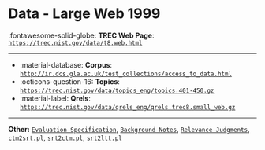 # Data - Large Web 1999 

:fontawesome-solid-globe: **TREC Web Page**: [`https://trec.nist.gov/data/t8.web.html`](https://trec.nist.gov/data/t8.web.html)

---

- :material-database: **Corpus**: [`http://ir.dcs.gla.ac.uk/test_collections/access_to_data.html`](http://ir.dcs.gla.ac.uk/test_collections/access_to_data.html)
- :octicons-question-16: **Topics**: [`https://trec.nist.gov/data/topics_eng/topics.401-450.gz`](https://trec.nist.gov/data/topics_eng/topics.401-450.gz)
- :material-label: **Qrels**: [`https://trec.nist.gov/data/qrels_eng/qrels.trec8.small_web.gz`](https://trec.nist.gov/data/qrels_eng/qrels.trec8.small_web.gz)


---

**Other:** [`Evaluation Specification`](https://trec.nist.gov/data/sdr/1998/sdr98_spec.txt), [`Background Notes`](https://trec.nist.gov/data/sdr/1998/sdr98_spec.txt), [`Relevance Judgments`](https://trec.nist.gov/data/sdr/1998/sdr98-qrels.txt), [`ctm2srt.pl`](https://trec.nist.gov/data/sdr/1998/ctm2srt.pl), [`srt2ctm.pl`](https://trec.nist.gov/data/sdr/1998/srt2ctm.pl), [`srt2ltt.pl`](https://trec.nist.gov/data/sdr/1998/srt2ltt.pl)
